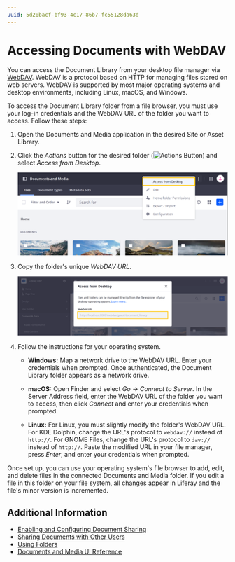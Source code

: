 ```yaml
---
uuid: 5d20bacf-bf93-4c17-86b7-fc55128da63d
---
```

# Accessing Documents with WebDAV

You can access the Document Library from your desktop file manager via [WebDAV](https://en.wikipedia.org/wiki/WebDAV). WebDAV is a protocol based on HTTP for managing files stored on web servers. WebDAV is supported by most major operating systems and desktop environments, including Linux, macOS, and Windows.

To access the Document Library folder from a file browser, you must use your log-in credentials and the WebDAV URL of the folder you want to access. Follow these steps:

1. Open the Documents and Media application in the desired Site or Asset Library.

1. Click the *Actions* button for the desired folder (![Actions Button](../../../images/icon-actions.png)) and select *Access from Desktop*.

   ![Select Access from Desktop to get the folder's WebDAV URL.](./accessing-documents-with-webdav/images/01.png)

1. Copy the folder's unique *WebDAV URL*.

   ![Copy the folder's WebDAV URL.](./accessing-documents-with-webdav/images/02.png)

1. Follow the instructions for your operating system.

   * **Windows:** Map a network drive to the WebDAV URL. Enter your credentials when prompted. Once authenticated, the Document Library folder appears as a network drive.

   * **macOS:** Open Finder and select *Go* &rarr; *Connect to Server*. In the Server Address field, enter the WebDAV URL of the folder you want to access, then click *Connect* and enter your credentials when prompted.

   * **Linux:** For Linux, you must slightly modify the folder's WebDAV URL. For KDE Dolphin, change the URL's protocol to `webdav://` instead of `http://`. For GNOME Files, change the URL's protocol to `dav://` instead of `http://`. Paste the modified URL in your file manager, press *Enter*, and enter your credentials when prompted.

Once set up, you can use your operating system's file browser to add, edit, and delete files in the connected Documents and Media folder. If you edit a file in this folder on your file system, all changes appear in Liferay and the file's minor version is incremented.

## Additional Information

* [Enabling and Configuring Document Sharing](./managing-document-access/enabling-and-configuring-sharing.md)
* [Sharing Documents with Other Users](./managing-document-access/sharing-documents-with-other-users.md)
* [Using Folders](../uploading-and-managing/using-folders.md)
* [Documents and Media UI Reference](../documents-and-media-ui-reference.md)
